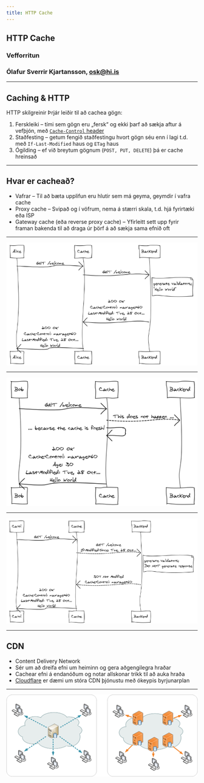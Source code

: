 ```yaml
---
title: HTTP Cache
---
```


## HTTP Cache

### Vefforritun

### Ólafur Sverrir Kjartansson, [osk@hi.is](mailto:osk@hi.is)

---

## Caching & HTTP

HTTP skilgreinir Þrjár leiðir til að cachea gögn:

1. Ferskleiki – tími sem gögn eru „fersk“ og ekki þarf að sækja aftur á vefþjón, með [`Cache-Control` header](https://developer.mozilla.org/en-US/docs/Web/HTTP/Caching#the_cache-control_header)
2. Staðfesting – getum fengið staðfestingu hvort gögn séu enn í lagi t.d. með `If-Last-Modified` haus og `ETag` haus
3. Ógilding – ef við breytum gögnum (`POST, PUT, DELETE`) þá er cache hreinsað

***

## Hvar er cacheað?

* Vafrar – Til að bæta upplifun eru hlutir sem má geyma, geymdir í vafra cache
* Proxy cache – Svipað og í vöfrum, nema á stærri skala, t.d. hjá fyrirtæki eða ISP
* Gateway cache (eða reverse proxy cache) – Yfirleitt sett upp fyrir framan bakenda til að draga úr þörf á að sækja sama efnið oft

***

![Cache](img/cache1.png "Mynd: http://tomayko.com/writings/things-caches-do")

***

![Cache 2](img/cache2.png "Mynd: http://tomayko.com/writings/things-caches-do")

***

![Cache 3](img/cache3.png "Mynd: http://tomayko.com/writings/things-caches-do")

***

## CDN

* Content Delivery Network
* Sér um að dreifa efni um heiminn og gera aðgengilegra hraðar
* Cachear efni á endanóðum og notar allskonar trikk til að auka hraða
* [Cloudflare](https://www.cloudflare.com/) er dæmi um stóra CDN þjónustu með ókeypis byrjunarplan

***

![Mynd sem sýnir hvernir CDN geta dreift efni „nær“ notendum](img/cdn.png "Mynd: https://en.wikipedia.org/wiki/Content_delivery_network#/media/File:NCDN_-_CDN.png")

